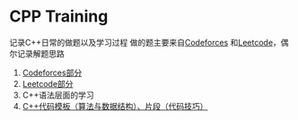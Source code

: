 # CPP Training

记录C++日常的做题以及学习过程
做的题主要来自[Codeforces](http://codeforces.com/) 和[Leetcode](https://leetcode-cn.com/)，偶尔记录解题思路

1. [Codeforces部分](https://github.com/K-ona/CPPTraining/tree/main/Codeforces)
2. [Leetcode部分](https://github.com/K-ona/CPPTraining/tree/main/LeetCode)
3. C++语法层面的学习
4. [C++代码模板（算法与数据结构）、片段（代码技巧）](https://github.com/K-ona/CPPTraining/tree/main/snippets%20template)
